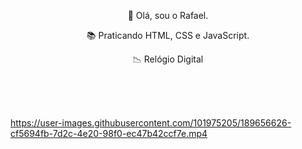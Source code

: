  
<p align="center">👋 Olá, sou o Rafael.</p>  
<p align="center">📚 Praticando HTML, CSS e JavaScript.</p>  
<p align="center">📉 Relógio Digital</p>  

<br>
<br> 
<br>
 
https://user-images.githubusercontent.com/101975205/189656626-cf5694fb-7d2c-4e20-98f0-ec47b42ccf7e.mp4

